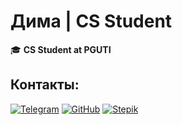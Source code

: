 # Дима | CS Student 

🎓 **CS Student at PGUTI**  

##  Контакты:
[![Telegram](https://img.shields.io/badge/-@jakuzya-0088cc?style=for-the-badge&logo=Telegram)](https://t.me/jakuzya)
[![GitHub](https://img.shields.io/badge/-GitHub-181717?style=for-the-badge&logo=github)](https://github.com/0xJakuzya)
[![Stepik](https://img.shields.io/badge/-Stepik-00A5FF?style=for-the-badge&logo=appveyor)](https://stepik.org/users/595658756/profile)
